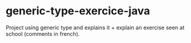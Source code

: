 # generic-type-exercice-java
Project using generic type and explains it + explain an exercise seen at school (comments in french).
